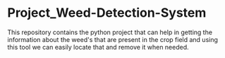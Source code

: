 # Project_Weed-Detection-System
This repository contains the python project that can help in getting the information about the weed's that are present in the crop field and using this tool we can easily locate that and remove it when needed.
